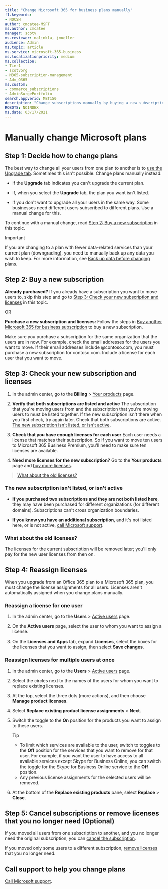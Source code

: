 ```yaml
---
title: "Change Microsoft 365 for business plans manually"
f1.keywords:
- NOCSH
author: cmcatee-MSFT
ms.author: cmcatee
manager: scotv
ms.reviewer: nalinkla, jmueller
audience: Admin
ms.topic: article
ms.service: microsoft-365-business
ms.localizationpriority: medium
ms.collection: 
- Tier1
- scotvorg
- M365-subscription-management 
- Adm_O365
ms.custom: 
- commerce_subscriptions
- AdminSurgePortfolio
search.appverid: MET150
description: "Change subscriptions manually by buying a new subscription and ensuring that both the subscriptions are listed and active."
ROBOTS: NOINDEX
ms.date: 03/17/2021
---
```

# Manually change Microsoft plans

## Step 1: Decide how to change plans

The best way to change all your users from one plan to another is to [use the Upgrade tab](upgrade-to-different-plan.md). Sometimes this isn't possible. Change plans manually instead:

- If the **Upgrade** tab indicates you can't upgrade the current plan.

- If, when you select the **Upgrade** tab, the plan you want isn't listed.

- If you don't want to upgrade all your users in the same way. Some businesses need different users subscribed to different plans. Use a manual change for this.

To continue with a manual change, read [Step 2: Buy a new subscription](#step-2-buy-a-new-subscription) in this topic.

> [!IMPORTANT]
> If you are changing to a plan with fewer data-related services than your current plan (downgrading), you need to manually back up any data you wish to keep. For more information, see [Back up data before changing plans](move-users-different-subscription.md).

## Step 2: Buy a new subscription

**Already purchased?** If you already have a subscription you want to move users to, skip this step and go to [Step 3: Check your new subscription and licenses](#step-3-check-your-new-subscription-and-licenses) in this topic.

OR

**Purchase a new subscription and licenses:** Follow the steps in [Buy another Microsoft 365 for business subscription](../try-or-buy-microsoft-365.md) to buy a new subscription.

Make sure you purchase a subscription for the same organization that the users are in now. For example, check the email addresses for the users you want to move. If their email addresses include \@contoso.com, you must purchase a new subscription for contoso.com.
Include a license for each user that you want to move.

## Step 3: Check your new subscription and licenses

1. In the admin center, go to the **Billing** \> <a href="https://go.microsoft.com/fwlink/p/?linkid=842054" target="_blank">Your products</a> page.

2. **Verify that both subscriptions are listed and active**
   The subscription that you're moving users from and the subscription that you're moving users to must be listed together. If the new subscription isn't there when you first check, try again later. Check that both subscriptions are active. [The new subscription isn't listed, or isn't active](#the-new-subscription-isnt-listed-or-isnt-active).

3. **Check that you have enough licenses for each user**
   Each user needs a license that matches their subscription. So if you want to move ten users to Microsoft 365 Business Premium, you'll need
    to make sure ten licenses are available.

4. **Need more licenses for the new subscription?**
   Go to the **Your products** page and [buy more licenses](../licenses/buy-licenses.md).

> [What about the old licenses?](#what-about-the-old-licenses)

### The new subscription isn't listed, or isn't active

- **If you purchased two subscriptions and they are not both listed here**, they may have been purchased for different organizations
    (for different domains). Subscriptions can't cross organization boundaries.

- **If you know you have an additional subscription**, and it's not listed here, or is not active, [call Microsoft support](../../admin/get-help-support.md).

### What about the old licenses?

The licenses for the current subscription will be removed later; you'll only pay for the new user licenses from then on.

## Step 4: Reassign licenses

When you upgrade from an Office 365 plan to a Microsoft 365 plan, you must change the license assignments for all users. Licenses aren't automatically assigned when you change plans manually.

### Reassign a license for one user

1. In the admin center, go to the **Users** \> <a href="https://go.microsoft.com/fwlink/p/?linkid=834822" target="_blank">Active users</a> page.

2. On the **Active users** page, select the user to whom you want to assign a license.

3. On the **Licenses and Apps** tab, expand **Licenses**, select the boxes for the licenses that you want to assign, then select **Save changes**.

### Reassign licenses for multiple users at once

1. In the admin center, go to the **Users** \> <a href="https://go.microsoft.com/fwlink/p/?linkid=834822" target="_blank">Active users</a>
    page.

2. Select the circles next to the names of the users for whom you want to replace existing licenses.

3. At the top, select the three dots (more actions), and then choose **Manage product licenses**.

4. Select **Replace existing product license assignments** \> **Next**.

5. Switch the toggle to the **On** position for the products you want to assign to these users.

    > [!TIP]
    > - To limit which services are available to the user, switch to toggles to the **Off** position for the services that you want to remove for that user. For example, if you want the user to have access to all available services except Skype for Business Online, you can switch the toggle for the Skype for Business Online service to the **Off** position.
    > - Any previous license assignments for the selected users will be removed.

6. At the bottom of the **Replace existing products** pane, select **Replace** \> **Close**.

## Step 5: Cancel subscriptions or remove licenses that you no longer need (Optional)

If you moved all users from one subscription to another, and you no longer need the original subscription, you can [cancel the subscription](cancel-your-subscription.md).

If you moved only some users to a different subscription, [remove licenses](../licenses/buy-licenses.md) that you no longer need.

## Call support to help you change plans

[Call Microsoft support](../../admin/get-help-support.md).
